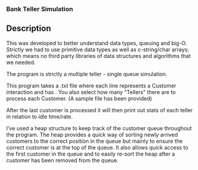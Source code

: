 ### Bank Teller Simulation
## Description
This was developed to better understand data types, queuing and big-O. Strictly we had to use primitive data types as well as c-string/char arrays; which means no third party libraries of data structures and algorithms that we needed.

The program is strictly a multiple teller - single queue simulation.

This program takes a .txt file where each line represents a Customer interaction and has <ArrivalTime> <ServiceTime> <Priority>. You also select how many "Tellers" there are to process each Customer. (A sample file has been provided)

After the last customer is processed it will then print out stats of each teller in relation to idle time/rate.

I’ve used a heap structure to keep track of the customer queue throughout the program. The 
heap provides a quick way of sorting newly arrived customers to the correct position in the queue 
but mainly to ensure the correct customer is at the top of the queue. It also allows quick access to 
the first customer in the queue and to easily re-sort the heap after a customer has been removed 
from the queue.
